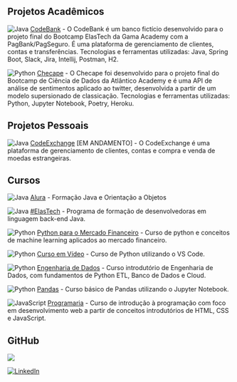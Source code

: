 ## Projetos Acadêmicos
![Java](https://img.shields.io/badge/java-%23ED8B00.svg?style=plastic&logo=java&logoColor=white) [CodeBank](https://github.com/malucaires/CodeBank) - O CodeBank é um banco fictício desenvolvido para o projeto final do Bootcamp ElasTech da Gama Academy com a PagBank/PagSeguro. É uma plataforma de gerenciamento de clientes, contas e transferências. Tecnologias e ferramentas utilizadas: Java, Spring Boot, Slack, Jira, Intellij, Postman, H2. 

![Python](https://img.shields.io/badge/python-3670A0?style=plastic&logo=python&logoColor=ffdd54) [Checape](https://github.com/malucaires/checape) - O Checape foi desenvolvido para o projeto final do Bootcamp de Ciência de Dados da Atlântico Academy e é uma API de análise de sentimentos aplicado ao twitter, desenvolvida a partir de um modelo supersionado de classicação. Tecnologias e ferramentas utilizadas: Python, Jupyter Notebook, Poetry, Heroku.

## Projetos Pessoais
![Java](https://img.shields.io/badge/java-%23ED8B00.svg?style=plastic&logo=java&logoColor=white) [CodeExchange](https://github.com/malucaires/CodeExchange) [EM ANDAMENTO] - O CodeExchange é uma plataforma de gerenciamento de clientes, contas e compra e venda de moedas estrangeiras.

## Cursos

![Java](https://img.shields.io/badge/java-%23ED8B00.svg?style=plastic&logo=java&logoColor=white) [Alura](https://github.com/malucaires/alura_java) - Formação Java e Orientação a Objetos 

![Java](https://img.shields.io/badge/java-%23ED8B00.svg?style=plastic&logo=java&logoColor=white) [#ElasTech](https://github.com/malucaires/gama_elastech) - Programa de formação de desenvolvedoras em linguagem back-end Java. 

![Python](https://img.shields.io/badge/python-3670A0?style=plastic&logo=python&logoColor=ffdd54) [Python para o Mercado Financeiro](https://github.com/malucaires/modal_data_science) - Curso de python e conceitos de machine learning aplicados ao mercado financeiro. 

![Python](https://img.shields.io/badge/python-3670A0?style=plastic&logo=python&logoColor=ffdd54) [Curso em Vídeo](https://github.com/malucaires/cursoemvideo_python) - Curso de Python utilizando o VS Code. 

![Python](https://img.shields.io/badge/python-3670A0?style=plastic&logo=python&logoColor=ffdd54) [Engenharia de Dados](https://github.com/malucaires/dio_cognizant_cloud_data_engineer) - Curso introdutório de Engenharia de Dados, com fundamentos de Python ETL, Banco de Dados e Cloud.

![Python](https://img.shields.io/badge/python-3670A0?style=plastic&logo=python&logoColor=ffdd54) [Pandas](https://github.com/malucaires/zurubabel_pandas) - Curso básico de Pandas utilizando o Jupyter Notebook. 

![JavaScript](https://img.shields.io/badge/javascript-%23323330.svg?style=plastic&logo=javascript&logoColor=%23F7DF1E) [Programaria](https://github.com/malucaires/programaria_euprogramo) - Curso de introdução à programação com foco em desenvolvimento web a partir de conceitos introdutórios de HTML, CSS e JavaScript.

## GitHub
![](https://github-readme-stats.vercel.app/api/top-langs/?username=malucaires&theme=react&hide_border=false&include_all_commits=true&count_private=true&layout=compact)

[![LinkedIn](https://img.shields.io/badge/LinkedIn-%230077B5.svg?logo=linkedin&logoColor=white)](https://linkedin.com/in/malu-caires/) 
